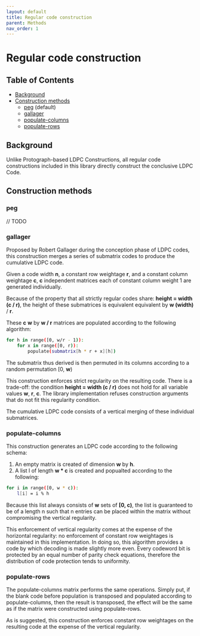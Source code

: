 ```yaml
---
layout: default
title: Regular code construction
parent: Methods
nav_order: 1
---
```


# Regular code construction

## Table of Contents
* [Background](#background)
* [Construction methods](#construction-methods)
  * [peg](#peg) (default)
  * [gallager](#gallager)
  * [populate-columns](#populate-columns)
  * [populate-rows](#populate-rows)

## Background

Unlike Protograph-based LDPC Constructions, all regular code constructions included in this library directly construct the conclusive LDPC Code.

## Construction methods
### peg
// TODO

### gallager

Proposed by Robert Gallager during the conception phase of LDPC codes, this construction merges a series of submatrix codes to produce the cumulative LDPC code.

Given a code width <strong>n</strong>, a constant row weightage <strong>r</strong>, and a constant column weightage <strong>c</strong>, <strong>c</strong> independent matrices each of constant column weight 1 are generated individually.

Because of the property that all strictly regular codes share: <strong>height = width (c / r)</strong>, the height of these submatrices is equivalent equivalent by <strong>w (width)</strong> / <strong>r</strong>.

These <strong>c</strong> <strong>w</strong> by <strong>w / r</strong> matrices are populated according to the following algorithm:

```sh
for h in range([0, w/r - 1)):
    for x in range([0, r)):
        populate(submatrix[h * r + x][h])
```

The submatrix thus derived is then permuted in its columns according to a random permutation [0, <strong>w</strong>)

This construction enforces strict regularity on the resulting code. There is a trade-off: the condition <strong>height = width (c / r)</strong> does not hold for all variable values <strong>w</strong>, <strong>r</strong>, <strong>c</strong>. The library implementation refuses construction arguments that do not fit this regularity condition.

The cumulative LDPC code consists of a vertical merging of these individual submatrices.

### populate-columns

This construction generates an LDPC code according to the following schema:

1. An empty matrix is created of dimension <strong>w</strong> by <strong>h</strong>.
2. A list l of length <strong>w * c</strong> is created and popualted according to the following:

```sh
for i in range([0, w * c)):
    l[i] = i % h
```

Because this list always consists of <strong>w</strong> sets of <strong>[0, c)</strong>, the list is guaranteed to be of a length n such that n entries can be placed within the matrix without compromising the vertical regularity.

This enforcement of vertical regularity comes at the expense of the horizontal regularity: no enforcement of constant row weightages is maintained in this implementation. In doing so, this algorithm provides a code by which decoding is made slightly more even. Every codeword bit is protected by an equal number of parity check equations, therefore the distribution of code protection tends to uniformity.

### populate-rows

The populate-columns matrix performs the same operations. Simply put, if the blank code before population is transposed and populated according to populate-columns, then the result is transposed, the effect will be the same as if the matrix were constructed using populate-rows.

As is suggested, this construction enforces constant row weightages on the resulting code at the expense of the vertical regularity.
